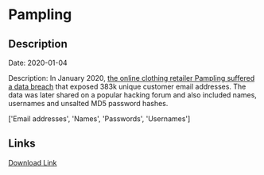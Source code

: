 # Pampling

## Description

Date: 2020-01-04

Description:
In January 2020, <a href="https://www.elespanol.com/omicrono/20200308/comprado-camiseta-pampling-cambia-contrasena-seguridad/473202676_0.html" target="_blank" rel="noopener">the online clothing retailer Pampling suffered a data breach</a> that exposed 383k unique customer email addresses. The data was later shared on a popular hacking forum and also included names, usernames and unsalted MD5 password hashes.


['Email addresses', 'Names', 'Passwords', 'Usernames']

## Links

[Download Link](https://link-to.net/1229997/710.0971361662234/dynamic/?r=aHR0cHM6Ly93d3cubWVkaWFmaXJlLmNvbS92aWV3L01wWjBjcmZDWnl0aWtOUi9wYW1wbGluZy5jb20vZmlsZQ==)